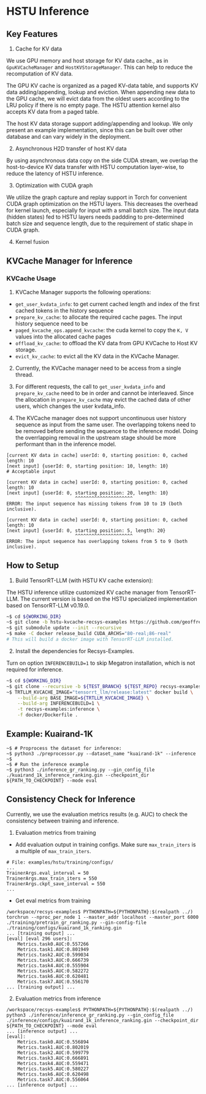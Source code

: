 # HSTU Inference

## Key Features

1. Cache for KV data

We use GPU memory and host storage for KV data cache., as in `GpuKVCacheManager` and `HostKVStorageManager`. This can help to reduce the recomputation of KV data.

The GPU KV cache is organized as a paged KV-data table, and supports KV data adding/appending, lookup and eviction. When appending new data to the GPU cache, we will evict data from the oldest users according to the LRU policy if there is no empty page. The HSTU attention kernel also accepts KV data from a paged table.

The host KV data storage support adding/appending and lookup. We only present an example implementation, since this can be built over other database and can vary widely in the deployment.

2. Asynchronous H2D transfer of host KV data 

By using asynchronous data copy on the side CUDA stream, we overlap the host-to-device KV data transfer with HSTU computation layer-wise, to reduce the latency of HSTU inference.


3. Optimization with CUDA graph

We utilize the graph capture and replay support in Torch for convenient CUDA graph optimization on the HSTU layers. This decreases the overhead for kernel launch, especially for input with a small batch size. The input data (hidden states) fed to HSTU layers needs paddding to pre-determined batch size and sequence length, due to the requirement of static shape in CUDA graph.

4. Kernel fusion

## KVCache Manager for Inference

### KVCache Usage

1. KVCache Manager supports the following operations:
* `get_user_kvdata_info`: to get current cached length and index of the first cached tokens in the history sequence
* `prepare_kv_cache`: to allocate the required cache pages. The input history sequence need to be 
* `paged_kvcache_ops.append_kvcache`: the cuda kernel to copy the `K, V` values into the allocated cache pages
* `offload_kv_cache`: to offload the KV data from GPU KVCache to Host KV storage.
* `evict_kv_cache`: to evict all the KV data in the KVCache Manager.

2. Currently, the KVCache manager need to be access from a single thread.

3. For different requests, the call to `get_user_kvdata_info` and `prepare_kv_cache` need to be in order and cannot be interleaved. Since the allocation in `prepare_kv_cache` may evict the cached data of other users, which changes the user kvdata_info.

4. The KVCache manager does not support uncontinuous user history sequence as input from the same user. The overlapping tokens need to be removed before sending the sequence to the inference model. Doing the overrlapping removal in the upstream stage should be more performant than in the inference model.

```
[current KV data in cache] userId: 0, starting position: 0, cached length: 10
[next input] {userId: 0, starting position: 10, length: 10}
# Acceptable input

[current KV data in cache] userId: 0, starting position: 0, cached length: 10
[next input] {userId: 0, starting position: 20, length: 10}
                         ^^^^^^^^^^^^^^^^^^^^^
ERROR: The input sequence has missing tokens from 10 to 19 (both inclusive).

[current KV data in cache] userId: 0, starting position: 0, cached length: 10
[next input] {userId: 0, starting position: 5, length: 20}
                         ^^^^^^^^^^^^^^^^^^^^^
ERROR: The input sequence has overlapping tokens from 5 to 9 (both inclusive).
```

## How to Setup

1. Build TensorRT-LLM (with HSTU KV cache extension):

The HSTU inference utilize customized KV cache manager from TensorRT-LLM.
The current version is based on the HSTU specialized implementation based on TensorRT-LLM v0.19.0.

```bash
~$ cd ${WORKING_DIR}
~$ git clone -b hstu-kvcache-recsys-examples https://github.com/geoffreyQiu/TensorRT-LLM.git tensorrt-llm-kvcache && cd tensorrt-llm-kvcache
~$ git submodule update --init --recursive
~$ make -C docker release_build CUDA_ARCHS="80-real;86-real"
# This will build a docker image with TensorRT-LLM installed.
```

2. Install the dependencies for Recsys-Examples.

Turn on option `INFERENCEBUILD=1` to skip Megatron installation, which is not required for inference.

```bash
~$ cd ${WORKING_DIR}
~$ git clone --recursive -b ${TEST_BRANCH} ${TEST_REPO} recsys-examples && cd recsys-examples
~$ TRTLLM_KVCACHE_IMAGE="tensorrt_llm/release:latest" docker build \
    --build-arg BASE_IMAGE=${TRTLLM_KVCACHE_IMAGE} \
    --build-arg INFERENCEBUILD=1 \
    -t recsys-examples:inference \
    -f docker/Dockerfile .
```

## Example: Kuairand-1K

```
~$ # Proprocess the dataset for inference:
~$ python3 ./preprocessor.py --dataset_name "kuairand-1k" --inference
~$
~$ # Run the inference example
~$ python3 ./inference_gr_ranking.py --gin_config_file ./kuairand_1k_inference_ranking.gin --checkpoint_dir ${PATH_TO_CHECKPOINT} --mode eval
```

## Consistency Check for Inference

Currently, we use the evaluation metrics results (e.g. AUC) to check the consistency between training and inference.

1. Evaluation metrics from training

* Add evaluation output in training configs. Make sure `max_train_iters` is a multiple of `max_train_iters`.

```
# File: examples/hstu/training/configs/
...
TrainerArgs.eval_interval = 50
TrainerArgs.max_train_iters = 550
TrainerArgs.ckpt_save_interval = 550
...
```

* Get eval metrics from training
```
/workspace/recsys-examples$ PYTHONPATH=${PYTHONPATH}:$(realpath ../) torchrun --nproc_per_node 1 --master_addr localhost --master_port 6000 ./training/pretrain_gr_ranking.py --gin-config-file ./training/configs/kuairand_1k_ranking.gin
... [training output] ...
[eval] [eval 296 users]:
    Metrics.task0.AUC:0.557266
    Metrics.task1.AUC:0.801949
    Metrics.task2.AUC:0.599034
    Metrics.task3.AUC:0.666739
    Metrics.task4.AUC:0.555904
    Metrics.task5.AUC:0.582272
    Metrics.task6.AUC:0.620481
    Metrics.task7.AUC:0.556170
... [training output] ...
```

2. Evaluation metrics from inference
```
/workspace/recsys-examples$ PYTHONPATH=${PYTHONPATH}:$(realpath ../) python3 ./inference/inference_gr_ranking.py --gin_config_file ./inference/configs/kuairand_1k_inference_ranking.gin --checkpoint_dir ${PATH_TO_CHECKPOINT} --mode eval
... [inference output] ...
[eval]:
    Metrics.task0.AUC:0.556894
    Metrics.task1.AUC:0.802019
    Metrics.task2.AUC:0.599779
    Metrics.task3.AUC:0.666891
    Metrics.task4.AUC:0.559471
    Metrics.task5.AUC:0.580227
    Metrics.task6.AUC:0.620498
    Metrics.task7.AUC:0.556064
... [inference output] ...